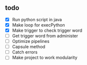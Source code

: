 ## todo
- [x] Run python script in java
- [x] Make loop for execPython
- [x] Make trigger to check trigger word
- [ ] Get trigger word from administer
- [ ] Optimize pipelines
- [ ] Capsule method
- [ ] Catch errors
- [ ] Make project to work modularity